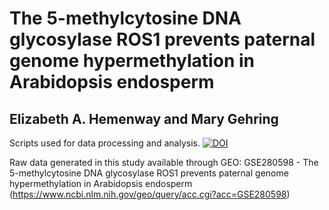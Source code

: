 # The 5-methylcytosine DNA glycosylase ROS1 prevents paternal genome hypermethylation in Arabidopsis endosperm
## Elizabeth A. Hemenway and Mary Gehring

Scripts used for data processing and analysis. [![DOI](https://zenodo.org/badge/882899816.svg)](https://doi.org/10.5281/zenodo.16753720)


Raw data generated in this study available through GEO: GSE280598 - The 5-methylcytosine DNA glycosylase ROS1 prevents paternal genome hypermethylation in Arabidopsis endosperm (https://www.ncbi.nlm.nih.gov/geo/query/acc.cgi?acc=GSE280598)
 

